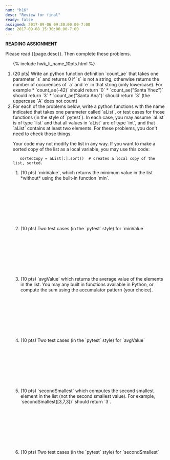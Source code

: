```yaml
---
num: "h16"
desc: "Review for final"
ready: false
assigned: 2017-09-06 09:30:00.00-7:00
due: 2017-09-08 15:30:00.00-7:00
---
```


<div style="display:none">https://ucsb-cs8-m17.github.io/hwk/h16/
</div>


<b>READING ASSIGNMENT</b>

Please read {{page.desc}}.  Then complete these problems.


<ol>

{% include hwk_li_name_10pts.html %}

<li markdown="1" style="margin-bottom:0em"> (20 pts) Write an python function definition `count_ae` that takes one parameter `s` and returns 0 if `s` is not a string, otherwise returns the number of occurences of `a` and `e` in that string (only lowercase).  For example * `count_ae(-42)` should return `0`
* `count_ae("Santa Ynez")` should return `3`
* `count_ae("Santa Ana")`  should return `3` (the uppercase `A` does not count)

<div class="pagebreak">
</div>

</li>


<li markdown="1"> For each of the problems below, write a python functions with the name indicated that takes one parameter called `aList`, or test cases for those functions (in the style of `pytest`).  In each case, you may assume `aList` is of type `list` and that all values in `aList` are of type `int`, and that `aList` contains at least two elements.  For these problems, you don't need to check those things.

Your code may not modify the list in any way.  If you want to make a sorted copy of the list as a local variable, you may use this code:

```
   sortedCopy = aList[:].sort()  # creates a local copy of the list, sorted.
```

</li>

<ol>

<li markdown="1" style="margin-bottom:10em;">	(10 pts) `minValue`, which returns the minimum value in the list *without* using the built-in function `min`.
</li>


<li markdown="1" style="margin-bottom:10em;">	(10 pts) Two test cases (in the `pytest` style) for `minValue`
</li>


<li markdown="1" style="margin-bottom:10em;">	(10 pts) `avgValue` which returns the average value of the elements in the list.   You may any built in functions available in Python, or compute the sum using the accumulator pattern (your choice).
</li>

<li markdown="1" style="margin-bottom:10em;">	(10 pts) Two test cases (in the `pytest` style) for `avgValue`
</li>


<li markdown="1" style="margin-bottom:10em;"> (10 pts) `secondSmallest` which computes the second smallest element in the list (not the second smallest value).   For example, `secondSmallest([3,7,3])` should return `3`. 
</li>



<li markdown="1" style="margin-bottom:10em;">	(10 pts) Two test cases (in the `pytest` style) for `secondSmallest`
</li>

</ol>
</li>

</ol>
